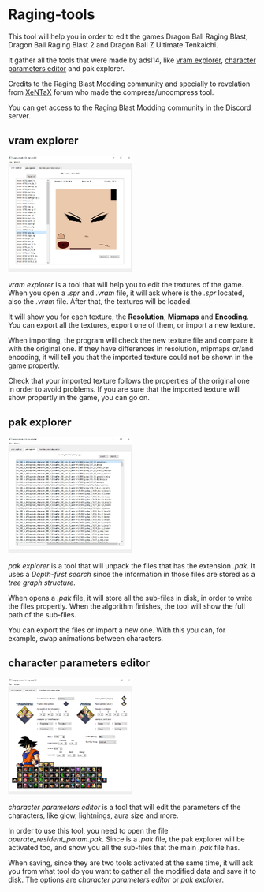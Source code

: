 # Raging-tools

This tool will help you in order to edit the games Dragon Ball Raging Blast, Dragon Ball Raging Blast 2 and Dragon Ball Z Ultimate Tenkaichi.

It gather all the tools that were made by adsl14, like [vram explorer](https://github.com/i32camad/vram-explorer), [character parameters editor](https://github.com/i32camad/character-parameters-editor) and pak explorer.

Credits to the Raging Blast Modding community and specially to revelation from [XeNTaX](https://forum.xentax.com) forum who made the compress/uncompress tool.

You can get access to the Raging Blast Modding community in the [Discord](https://discord.gg/tBmcwkGUE6) server.

## vram explorer

<img src="images/vram_explorer_main.jpg" alt="vram_explorer_image" width="50%">

<i>vram explorer</i> is a tool that will help you to edit the textures of the game. When you open a <i>.spr</i> and <i>.vram</i> file, it will ask where is the <i>.spr</i> located, also the <i>.vram</i> file. After that, the textures will be loaded.

It will show you for each texture, the <b>Resolution</b>, <b>Mipmaps</b> and <b>Encoding</b>. You can export all the textures, export one of them, or import a new texture.

When importing, the program will check the new texture file and compare it with the original one. If they have differences in resolution, mipmaps or/and encoding, it will tell you that the imported texture could not be shown in the game propertly. 

Check that your imported texture follows the properties of the original one in order to avoid problems. If you are sure that the imported texture will show propertly in the game, you can go on.

## pak explorer

<img src="images/pak_explorer_main.jpg" alt="pak_explorer_image" width="50%">

<i>pak explorer</i> is a tool that will unpack the files that has the extension <i>.pak</i>. It uses a <i>Depth-first search</i> since the information in those files are stored as a <i>tree graph structure</i>.

When opens a <i>.pak</i> file, it will store all the sub-files in disk, in order to write the files propertly. When the algorithm finishes, the tool will show the full path of the sub-files.

You can export the files or import a new one. With this you can, for example, swap animations between characters.

## character parameters editor

<img src="images/character_parameters_editor.jpg" alt="character_parameters_editor_image" width="50%">

<i>character parameters editor</i> is a tool that will edit the parameters of the characters, like glow, lightnings, aura size and more.

In order to use this tool, you need to open the file <i>operate_resident_param.pak</i>. Since is a <i>.pak</i> file, the pak explorer will be activated too, and show you all the sub-files that the main <i>.pak</i> file has.

When saving, since they are two tools activated at the same time, it will ask you from what tool do you want to gather all the modified data and save it to disk. The options are <i>character parameters editor</i> or <i>pak explorer</i>.